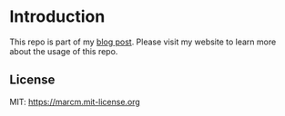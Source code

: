 # Introduction

This repo is part of my [blog post](https://acloudjourney.io/blog/thread-detection-on-aks-with-falco). Please visit my website to learn more about the usage of this repo.

## License

MIT: https://marcm.mit-license.org